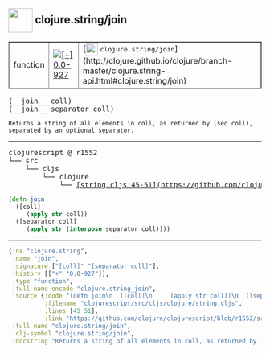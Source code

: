 ## <img width="48px" valign="middle" src="http://i.imgur.com/Hi20huC.png"> clojure.string/join

 <table border="1">
<tr>
<td>function</td>
<td><a href="https://github.com/cljsinfo/api-refs/tree/0.0-927"><img valign="middle" alt="[+] 0.0-927" src="https://img.shields.io/badge/+-0.0--927-lightgrey.svg"></a> </td>
<td>
[<img height="24px" valign="middle" src="http://i.imgur.com/1GjPKvB.png"> <samp>clojure.string/join</samp>](http://clojure.github.io/clojure/branch-master/clojure.string-api.html#clojure.string/join)
</td>
</tr>
</table>

 <samp>
(__join__ coll)<br>
(__join__ separator coll)<br>
</samp>

```
Returns a string of all elements in coll, as returned by (seq coll),
separated by an optional separator.
```

---

 <pre>
clojurescript @ r1552
└── src
    └── cljs
        └── clojure
            └── <ins>[string.cljs:45-51](https://github.com/clojure/clojurescript/blob/r1552/src/cljs/clojure/string.cljs#L45-L51)</ins>
</pre>

```clj
(defn join
  ([coll]
     (apply str coll))
  ([separator coll]
     (apply str (interpose separator coll))))
```


---

```clj
{:ns "clojure.string",
 :name "join",
 :signature ["[coll]" "[separator coll]"],
 :history [["+" "0.0-927"]],
 :type "function",
 :full-name-encode "clojure.string_join",
 :source {:code "(defn join\n  ([coll]\n     (apply str coll))\n  ([separator coll]\n     (apply str (interpose separator coll))))",
          :filename "clojurescript/src/cljs/clojure/string.cljs",
          :lines [45 51],
          :link "https://github.com/clojure/clojurescript/blob/r1552/src/cljs/clojure/string.cljs#L45-L51"},
 :full-name "clojure.string/join",
 :clj-symbol "clojure.string/join",
 :docstring "Returns a string of all elements in coll, as returned by (seq coll),\nseparated by an optional separator."}

```
